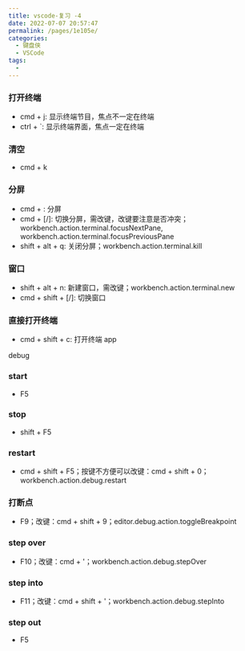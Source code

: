 ```yaml
---
title: vscode-复习 -4
date: 2022-07-07 20:57:47
permalink: /pages/1e105e/
categories:
  - 键盘侠
  - VSCode
tags:
  -
---
```


### 打开终端

- cmd + j: 显示终端节目，焦点不一定在终端
- ctrl + `: 显示终端界面，焦点一定在终端

### 清空

- cmd + k

### 分屏

- cmd + \: 分屏
- cmd + [/]: 切换分屏，需改键，改键要注意是否冲突；workbench.action.terminal.focusNextPane, workbench.action.terminal.focusPreviousPane
- shift + alt + q: 关闭分屏；workbench.action.terminal.kill

### 窗口

- shift + alt + n: 新建窗口，需改键；workbench.action.terminal.new
- cmd + shift + [/]: 切换窗口

### 直接打开终端

- cmd + shift + c: 打开终端 app

debug

### start

- F5

### stop

- shift + F5

### restart

- cmd + shift + F5；按键不方便可以改键：cmd + shift + 0；workbench.action.debug.restart

### 打断点

- F9；改键：cmd + shift + 9；editor.debug.action.toggleBreakpoint

### step over

- F10；改键：cmd + '；workbench.action.debug.stepOver

### step into

- F11；改键：cmd + shift + '；workbench.action.debug.stepInto

### step out

- F5
